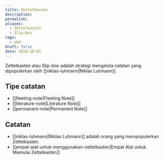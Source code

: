 ```yaml
---
title: Zettelkasten
description: 
permalink: 
aliases:
  - Zettelkasten
  - Slip-Box
tags:
  - pkm
draft: false
date: 2024-10-01
---
```

Zettelkasten atau Slip-box adalah strategi mengelola catatan yang dipopulerkan oleh [[niklas-luhmann|Niklas Luhmann]]. 

## Tipe catatan
- [[fleeting-note|Fleeting Note]]
- [[literature-note|Literature Note]]
- [[permanent-note|Permanent Note]]


## Catatan
- [[niklas-luhmann|Niklas Luhmann]] adalah orang yang mempopulerkan Zettelkasten.
- [[empat-alat-untuk-menggunakan-zettelkasten|Empat Alat untuk Memulai Zettelkasten]]